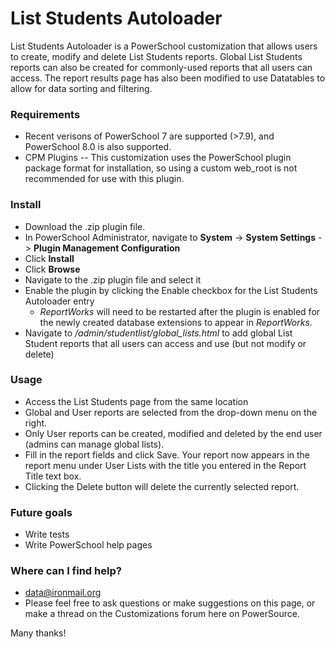 
# List Students Autoloader 

List Students Autoloader is a PowerSchool customization that allows users to create, modify and delete List Students reports. 
Global List Students reports can also be created for commonly-used reports that all users can access. 
The report results page has also been modified to use Datatables to allow for data sorting and filtering.

### Requirements ###
* Recent verisons of PowerSchool 7 are supported (>7.9), and PowerSchool 8.0 is also supported.
* CPM Plugins -- This customization uses the PowerSchool plugin package format for installation, so using a custom web_root is not recommended for use with this plugin.

### Install ###
* Download the .zip plugin file.
* In PowerSchool Administrator, navigate to **System** -> **System Settings** -> **Plugin Management Configuration**
* Click **Install**
* Click **Browse**
* Navigate to the .zip plugin file and select it
* Enable the plugin by clicking the Enable checkbox for the List Students Autoloader entry
    * *ReportWorks* will need to be restarted after the plugin is enabled for the newly created database extensions to appear in *ReportWorks*.
* Navigate to */admin/studentlist/global_lists.html* to add global List Student reports that all users can access and use (but not modify or delete)

### Usage ###
* Access the List Students page from the same location
* Global and User reports are selected from the drop-down menu on the right.
* Only User reports can be created, modified and deleted by the end user (admins can manage global lists).
* Fill in the report fields and click Save. Your report now appears in the report menu under User Lists with the title you entered in the Report Title text box.
* Clicking the Delete button will delete the currently selected report.

### Future goals ###
* Write tests
* Write PowerSchool help pages

### Where can I find help? ###
* data@ironmail.org
* Please feel free to ask questions or make suggestions on this page, or make a thread on the Customizations forum here on PowerSource.

Many thanks!
